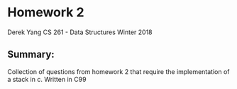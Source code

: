 # Homework 2
Derek Yang
CS 261 - Data Structures
Winter 2018

## Summary:
Collection of questions from homework 2 that require the implementation of a stack in c.
Written in C99
